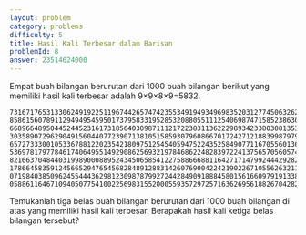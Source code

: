 ```yaml
---
layout: problem
category: problems
difficulty: 5
title: Hasil Kali Terbesar dalam Barisan
problemId: 8
answer: 23514624000
---
```

Empat buah bilangan berurutan dari 1000 buah bilangan berikut yang memiliki hasil kali terbesar adalah 9×9×8×9=5832.

```
7316717653133062491922511967442657474235534919493496983520312774506326239578318016984801869478851843
8586156078911294949545950173795833195285320880551112540698747158523863050715693290963295227443043557
6689664895044524452316173185640309871112172238311362229893423380308135336276614282806444486645238749
3035890729629049156044077239071381051585930796086670172427121883998797908792274921901699720888093776
6572733300105336788122023542180975125454059475224352584907711670556013604839586446706324415722155397
5369781797784617406495514929086256932197846862248283972241375657056057490261407972968652414535100474
8216637048440319989000889524345065854122758866688116427171479924442928230863465674813919123162824586
1786645835912456652947654568284891288314260769004224219022671055626321111109370544217506941658960408
0719840385096245544436298123098787992724428490918884580156166097919133875499200524063689912560717606
0588611646710940507754100225698315520005593572972571636269561882670428252483600823257530420752963450
```

Temukanlah tiga belas buah bilangan berurutan dari 1000 buah bilangan di atas yang memiliki hasil kali terbesar. 
Berapakah hasil kali ketiga belas bilangan tersebut?
